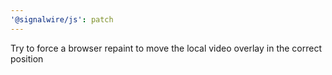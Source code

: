 ```yaml
---
'@signalwire/js': patch
---
```


Try to force a browser repaint to move the local video overlay in the correct position
